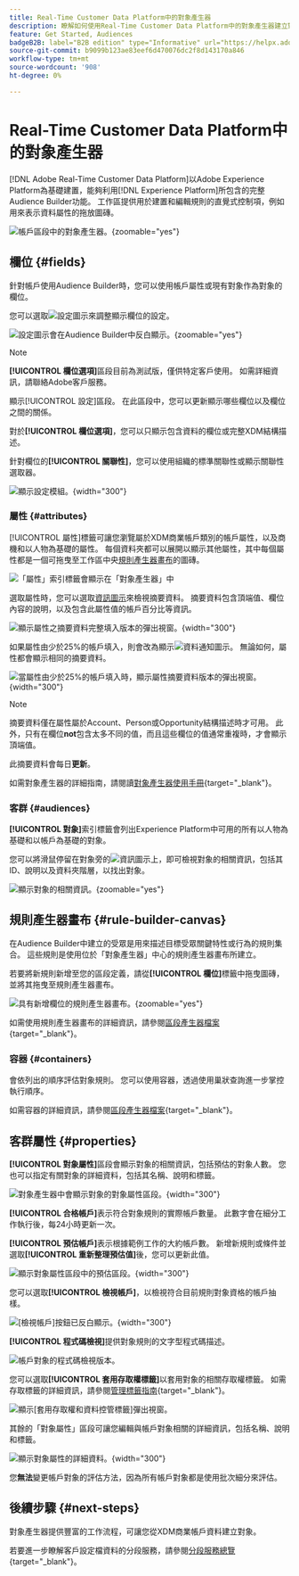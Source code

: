 ```yaml
---
title: Real-Time Customer Data Platform中的對象產生器
description: 瞭解如何使用Real-Time Customer Data Platform中的對象產生器建立對象。
feature: Get Started, Audiences
badgeB2B: label="B2B edition" type="Informative" url="https://helpx.adobe.com/legal/product-descriptions/real-time-customer-data-platform-b2b-edition-prime-and-ultimate-packages.html newtab=true"
source-git-commit: b9099b123ae83eef6d470076dc2f8d143170a846
workflow-type: tm+mt
source-wordcount: '908'
ht-degree: 0%

---
```



# Real-Time Customer Data Platform中的對象產生器

[!DNL Adobe Real-Time Customer Data Platform]以Adobe Experience Platform為基礎建置，能夠利用[!DNL Experience Platform]所包含的完整Audience Builder功能。 工作區提供用於建置和編輯規則的直覺式控制項，例如用來表示資料屬性的拖放圖磚。

![帳戶區段中的對象產生器。](../assets/segmentation/audience-builder/audience-builder.png){zoomable="yes"}

## 欄位 {#fields}

針對帳戶使用Audience Builder時，您可以使用帳戶屬性或現有對象作為對象的欄位。

您可以選取![設定圖示](../../images/icons/settings.png)來調整顯示欄位的設定。

![設定圖示會在Audience Builder中反白顯示。](../assets/segmentation/audience-builder/select-settings.png){zoomable="yes"}

>[!NOTE]
>
>**[!UICONTROL 欄位選項]**&#x200B;區段目前為測試版，僅供特定客戶使用。 如需詳細資訊，請聯絡Adobe客戶服務。

顯示[!UICONTROL 設定]區段。 在此區段中，您可以更新顯示哪些欄位以及欄位之間的關係。

對於&#x200B;**[!UICONTROL 欄位選項]**，您可以只顯示包含資料的欄位或完整XDM結構描述。

針對欄位的&#x200B;**[!UICONTROL 關聯性]**，您可以使用組織的標準關聯性或顯示關聯性選取器。

![顯示設定模組。](../assets/segmentation/audience-builder/settings.png){width="300"}

### 屬性 {#attributes}

[!UICONTROL 屬性]標籤可讓您瀏覽屬於XDM商業帳戶類別的帳戶屬性，以及商機和以人物為基礎的屬性。 每個資料夾都可以展開以顯示其他屬性，其中每個屬性都是一個可拖曳至工作區中央[規則產生器畫布](#rule-builder-canvas)的圖磚。

![「屬性」索引標籤會顯示在「對象產生器」中](../assets/segmentation/audience-builder/attributes.png)

選取屬性時，您可以選取[資訊圖示](../../images/icons/info.png)來檢視摘要資料。 摘要資料包含頂端值、欄位內容的說明，以及包含此屬性值的帳戶百分比等資訊。

![顯示屬性之摘要資料完整填入版本的彈出視窗。](../assets/segmentation/audience-builder/full-summary-data.png){width="300"}

如果屬性由少於25%的帳戶填入，則會改為顯示![資料通知圖示](../../images/icons/data-notice.png)。 無論如何，屬性都會顯示相同的摘要資料。

![當屬性由少於25%的帳戶填入時，顯示屬性摘要資料版本的彈出視窗。](../assets/segmentation/audience-builder/empty-summary-data.png){width="300"}

>[!NOTE]
>
>摘要資料僅在屬性屬於Account、Person或Opportunity結構描述時才可用。 此外，只有在欄位&#x200B;**not**&#x200B;包含太多不同的值，而且這些欄位的值通常重複時，才會顯示頂端值。
>
>此摘要資料會每日&#x200B;**更新**。

如需對象產生器的詳細指南，請閱讀[對象產生器使用手冊](../../segmentation/ui/segment-builder.md){target="_blank"}。

### 客群 {#audiences}

**[!UICONTROL 對象]**&#x200B;索引標籤會列出Experience Platform中可用的所有以人物為基礎和以帳戶為基礎的對象。

您可以將滑鼠停留在對象旁的![資訊圖示](../../images/icons/info.png)上，即可檢視對象的相關資訊，包括其ID、說明以及資料夾階層，以找出對象。

![顯示對象的相關資訊。](../assets/segmentation/audience-builder/audience-information.png){zoomable="yes"}

## 規則產生器畫布 {#rule-builder-canvas}

在Audience Builder中建立的受眾是用來描述目標受眾關鍵特性或行為的規則集合。 這些規則是使用位於「對象產生器」中心的規則產生器畫布所建立。

若要將新規則新增至您的區段定義，請從&#x200B;**[!UICONTROL 欄位]**&#x200B;標籤中拖曳圖磚，並將其拖曳至規則產生器畫布。

![具有新增欄位的規則產生器畫布。](../assets/segmentation/audience-builder/added-field.png){zoomable="yes"}

如需使用規則產生器畫布的詳細資訊，請參閱[區段產生器檔案](../../segmentation/ui/segment-builder.md#rule-builder-canvas){target="_blank"}。

### 容器 {#containers}

會依列出的順序評估對象規則。 您可以使用容器，透過使用巢狀查詢進一步掌控執行順序。

如需容器的詳細資訊，請參閱[區段產生器檔案](../../segmentation/ui/segment-builder.md#containers){target="_blank"}。

## 客群屬性 {#properties}

**[!UICONTROL 對象屬性]**&#x200B;區段會顯示對象的相關資訊，包括預估的對象人數。 您也可以指定有關對象的詳細資料，包括其名稱、說明和標籤。

![對象產生器中會顯示對象的對象屬性區段。](../assets/segmentation/audience-builder/audience-properties.png){width="300"}

**[!UICONTROL 合格帳戶]**&#x200B;表示符合對象規則的實際帳戶數量。 此數字會在細分工作執行後，每24小時更新一次。

**[!UICONTROL 預估帳戶]**&#x200B;表示根據範例工作的大約帳戶數。 新增新規則或條件並選取&#x200B;**[!UICONTROL 重新整理預估值]**&#x200B;後，您可以更新此值。

![顯示對象屬性區段中的預估區段。](../assets/segmentation/audience-builder/account-estimates.png){width="300"}

您可以選取&#x200B;**[!UICONTROL 檢視帳戶]**，以檢視符合目前規則對象資格的帳戶抽樣。

![[檢視帳戶]按鈕已反白顯示。](../assets/segmentation/audience-builder/view-accounts.png){width="300"}

**[!UICONTROL 程式碼檢視]**&#x200B;提供對象規則的文字型程式碼描述。

![帳戶對象的程式碼檢視版本。](../assets/segmentation/audience-builder/code-view.png)

您可以選取&#x200B;**[!UICONTROL 套用存取權標籤]**&#x200B;以套用對象的相關存取權標籤。 如需存取標籤的詳細資訊，請參閱[管理標籤指南](../../access-control/abac/ui/labels.md){target="_blank"}。

![顯示[套用存取權和資料控管標籤]彈出視窗。](../assets/segmentation/audience-builder/apply-access-labels.png)

其餘的「對象屬性」區段可讓您編輯與帳戶對象相關的詳細資訊，包括名稱、說明和標籤。

![顯示對象屬性的詳細資料。](../assets/segmentation/audience-builder/audience-details.png){width="300"}

您&#x200B;**無法**&#x200B;變更帳戶對象的評估方法，因為所有帳戶對象都是使用批次細分來評估。

## 後續步驟 {#next-steps}

對象產生器提供豐富的工作流程，可讓您從XDM商業帳戶資料建立對象。

若要進一步瞭解客戶設定檔資料的分段服務，請參閱[分段服務總覽](../../segmentation/home.md){target="_blank"}。

